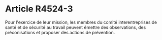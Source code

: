 # Article R4524-3

  
Pour l'exercice de leur mission, les membres du comité interentreprises de santé et de sécurité au travail peuvent émettre des observations, des préconisations et proposer des actions de prévention.